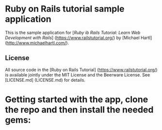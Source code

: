 # Ruby on Rails tutorial sample application

This is the sample application for 
[*Ruby ib Rails Tutorial:
Learn Web Development with Rails*] (https://www.railstutorial.org/)
by [Michael Hartl] (http://www.michaelhartl.com/).

## License

All source code in the [Ruby on Rails Tutorial] (https://www.railstutorial.org/)
is available jointly under the MIT License and the Beerware License. 
See [LICENSE.md] (LICENSE.md) for details.

# Getting started with the app, clone the repo and then install the needed gems: